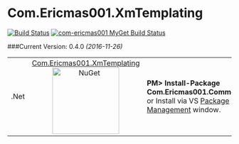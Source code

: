 # Com.Ericmas001.XmTemplating
[![Build Status](https://travis-ci.org/Com-Ericmas001/XmTemplating.svg?branch=master)](https://travis-ci.org/Com-Ericmas001/XmTemplating)
[![com-ericmas001 MyGet Build Status](https://www.myget.org/BuildSource/Badge/com-ericmas001?identifier=d044fbc0-d2b3-4470-82b6-38cf00b18a7f)](https://www.myget.org/)

###Current Version: 0.4.0 *(2016-11-26)*
<table align="center" width="100%">
    <tbody>
        <tr>
            <td rowspan>.Net</td>
            <td align="center">
            <a href="https://www.nuget.org/packages/Com.Ericmas001.XmTemplating/" target="_blank">
            Com.Ericmas001.XmTemplating <br />
            <img src="https://raw.githubusercontent.com/NuGet/Home/master/resources/nuget.png" alt="NuGet" width=150 />
            </a>
            </td>
            <td align="left">
                <div class="nuget-badge">
                    <b>PM&gt; Install-Package Com.Ericmas001.Common</b> <br />
                    or Install via VS <a href="https://docs.nuget.org/consume/package-manager-dialog" target="_blank">Package Management</a> window.
                </div>
            </td>
        </tr>
    </tbody>
</table>

